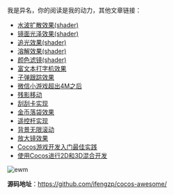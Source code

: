 我是异名，你的阅读是我的动力，其他文章链接：
- [水波扩散效果(shader)](https://mp.weixin.qq.com/s/e9WHuwaLKt8qov91D_JVwA)
- [镜面光泽效果(shader)](https://mp.weixin.qq.com/s/zcUvkPuMJT_wA82jCsUXig)
- [追光效果(shader)](https://mp.weixin.qq.com/s/YFvMAuMqageplRCp9YYgpQ)
- [溶解效果(shader)](https://mp.weixin.qq.com/s/8uu3gyWWMt0gf32XAinl-g)
- [颜色滤镜(shader)](https://mp.weixin.qq.com/s/qxzNOz97818wc9f5khwNyg)
- [富文本打字机效果](https://mp.weixin.qq.com/s/WlVBzSgCNTNPD2bxXda-mg)
- [子弹跟踪效果](https://mp.weixin.qq.com/s/2egrmJC1AgRXNWuGOIhbXg)
- [微信小游戏超出4M之后](https://mp.weixin.qq.com/s/l8MDHMnVl8eVl8U6krBeDw)
- [残影移动](https://mp.weixin.qq.com/s/fVSj6nyzp4gEfg-CrAeNSg)
- [刮刮卡实现](https://mp.weixin.qq.com/s/MA5BmwcdFjQ6OPd9nPpkYw)
- [金币落袋效果](https://mp.weixin.qq.com/s/TfTfvvzTW0VGL4bKP7M_sQ)
- [遥控杆实现](https://mp.weixin.qq.com/s/U5E-bM8ZOQzHOypc0ffOzQ)
- [背景无限滚动](https://mp.weixin.qq.com/s/nkZ0WLIG6wqoMBnUAfEQjw)
- [放大镜效果](https://mp.weixin.qq.com/s/eSySvsUECwZvrhSTIafDVQ)
- [Cocos游戏开发入门最佳实践](https://mp.weixin.qq.com/s/Zh5fLpNEAU-J8AaMF7ZkYA)
- [使用Cocos进行2D和3D混合开发](https://mp.weixin.qq.com/s/4fI573pRDbm5kGEa1dD3ig)

![ewm](http://cdn.blog.ifengzp.com/cocos-awesome/follow_ewm.png)


**源码地址**：https://github.com/ifengzp/cocos-awesome/
